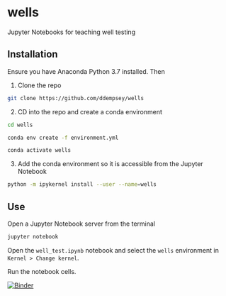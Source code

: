 # wells
Jupyter Notebooks for teaching well testing

## Installation

Ensure you have Anaconda Python 3.7 installed. Then

1. Clone the repo

```bash
git clone https://github.com/ddempsey/wells
```

2. CD into the repo and create a conda environment

```bash
cd wells

conda env create -f environment.yml

conda activate wells
```

3. Add the conda environment so it is accessible from the Jupyter Notebook

```bash
python -m ipykernel install --user --name=wells
```

## Use

Open a Jupyter Notebook server from the terminal

```bash
jupyter notebook
```

Open the `well_test.ipynb` notebook and select the `wells` environment in `Kernel > Change kernel`.

Run the notebook cells.

[![Binder](https://mybinder.org/badge_logo.svg)](https://mybinder.org/v2/gh/ddempsey/wells/HEAD?filepath=well_test.ipynb)